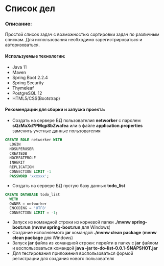 # Список дел

### Описание:

Простой список задач с возможностью сортировки задач по различным спискам. Для использования необходимо зарегистрироваться и авторизоваться.

#### Используемые технологии:
 - Java 11
 - Maven
 - Spring Boot 2.2.4
 - Spring Security
 - Thymeleaf
 - PostgreSQL 12
 - HTML5/CSS(Bootstrap)

 #### Рекомендации для сборки и запуска проекта:
  - Создать на сервере БД пользователия **networker** с паролем **sQzMaXd?PMqp8bZwafea**
  или в файле **application.properties** заменить учетные данные пользователия
  ```sql
CREATE ROLE networker WITH
	LOGIN
	NOSUPERUSER
	CREATEDB
	NOCREATEROLE
	INHERIT
	REPLICATION
	CONNECTION LIMIT -1
	PASSWORD 'xxxxxx';
```
  - Создать на сервере БД пустую базу данных **todo_list**
  ```sql
CREATE DATABASE todo_list
    WITH 
    OWNER = networker
    ENCODING = 'UTF8'
    CONNECTION LIMIT = -1;
```
  - Запуск из командной строки из корневой папки **./mvnw spring-boot:run** (**mvnw spring-boot:run** для Windows)
  - Создание исполняемого **jar** командой  **./mvnw clean package** (**mvnw clean package** для Windows)
  - Запуск **jar** файла из командной строки:     перейти в папку с **jar** файлом и воспользоваться командой **java -jar to-do-list-0.0.1-SNAPSHOT.jar**
  - Для тестирования приложения воспользоваться формой регистрации для создания нового пользователя

